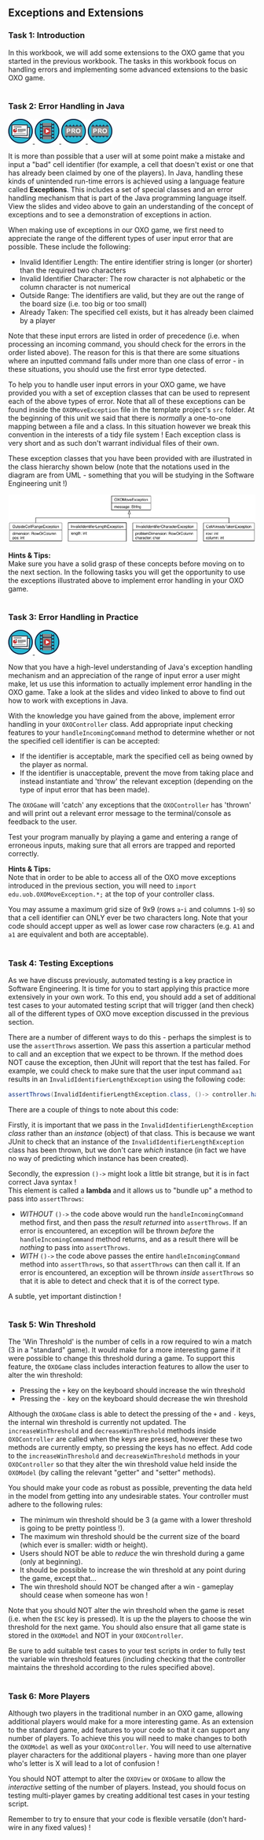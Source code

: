 ## Exceptions and Extensions
### Task 1: Introduction


In this workbook, we will add some extensions to the OXO game that you started in the previous workbook.
The tasks in this workbook focus on handling errors and implementing some advanced extensions to the basic OXO game.  


# 
### Task 2: Error Handling in Java
 <a href='02%20Error%20Handling%20in%20Java/slides/segment-1.pdf' target='_blank'> ![](../../resources/icons/slides.png) </a> <a href='02%20Error%20Handling%20in%20Java/video/segment-1.mp4' target='_blank'> ![](../../resources/icons/video.png) </a> <a href='02%20Error%20Handling%20in%20Java/deep/segment-1.pdf' target='_blank'> ![](../../resources/icons/deep.png) </a> <a href='02%20Error%20Handling%20in%20Java/deep/segment-1.mp4' target='_blank'> ![](../../resources/icons/deep.png) </a>

It is more than possible that a user will at some point make a mistake and input a "bad" cell identifier
(for example, a cell that doesn't exist or one that has already been claimed by one of the players).
In Java, handling these kinds of unintended run-time errors is achieved using a language feature called **Exceptions**.
This includes a set of special classes and an error handling mechanism that is part of the Java programming language itself.
View the slides and video above to gain an understanding of the concept of exceptions and to
see a demonstration of exceptions in action.

When making use of exceptions in our OXO game, we first need to appreciate the range of the different types of user
input error that are possible. These include the following:

- Invalid Identifier Length: The entire identifier string is longer (or shorter) than the required two characters
- Invalid Identifier Character: The row character is not alphabetic or the column character is not numerical
- Outside Range: The identifiers are valid, but they are out the range of the board size (i.e. too big or too small)
- Already Taken: The specified cell exists, but it has already been claimed by a player

Note that these input errors are listed in order of precedence (i.e. when processing an incoming command, you should
check for the errors in the order listed above). The reason for this is that there are some situations where an inputted
command falls under more than one class of error - in these situations, you should use the first error type detected.

To help you to handle user input errors in your OXO game, we have provided you with a set of exception classes that
can be used to represent each of the above types of error. Note that all of these exceptions can be found inside the
`OXOMoveException` file in the template project's `src` folder. At the beginning of this unit we said that there is
_normally_ a one-to-one mapping between a file and a class. In this situation however we break this convention in the
interests of a tidy file system ! Each exception class is very short and as such don't warrant individual files of their own.

These exception classes that you have been provided with are illustrated in the class hierarchy shown below
(note that the notations used in the diagram are from UML - something that you will be studying in the Software Engineering unit !)  


![](02%20Error%20Handling%20in%20Java/images/inheritance.jpg)

**Hints & Tips:**  
Make sure you have a solid grasp of these concepts before moving on to the next section. In the following tasks you will get the opportunity to use the exceptions illustrated above to implement error handling in your OXO game.
  


# 
### Task 3: Error Handling in Practice
 <a href='03%20Error%20Handling%20in%20Practice/slides/segment-1.pdf' target='_blank'> ![](../../resources/icons/slides.png) </a> <a href='03%20Error%20Handling%20in%20Practice/video/segment-1.mp4' target='_blank'> ![](../../resources/icons/video.png) </a>

Now that you have a high-level understanding of Java's exception handling mechanism and an appreciation of the range of input error a user might make, let us use this information to actually implement error handling in the OXO game.
Take a look at the slides and video linked to above to find out how to work with exceptions in Java.

With the knowledge you have gained from the above, implement error handling in your `OXOController` class.
Add appropriate input checking features to your `handleIncomingCommand` method to determine whether or not the
specified cell identifier is can be accepted:
- If the identifier is acceptable, mark the specified cell as being owned by the player as normal.
- If the identifier is unacceptable, prevent the move from taking place and instead instantiate and
'throw' the relevant exception (depending on the type of input error that has been made).

The `OXOGame` will 'catch' any exceptions that the `OXOController` has 'thrown' and will print out a relevant
error message to the terminal/console as feedback to the user.

Test your program manually by playing a game and entering a range of erroneous inputs,
making sure that all errors are trapped and reported correctly.  


**Hints & Tips:**  
Note that in order to be able to access all of the OXO move exceptions introduced in the previous section, you will need to
`import edu.uob.OXOMoveException.*;` at the top of your controller class.

You may assume a maximum grid size of 9x9 (rows `a`-`i` and columns `1`-`9`)
so that a cell identifier can ONLY ever be two characters long.
Note that your code should accept upper as well as lower case row characters
(e.g. `A1` and `a1` are equivalent and both are acceptable).  


# 
### Task 4: Testing Exceptions


As we have discuss previously, automated testing is a key practice in Software Engineering.
It is time for you to start applying this practice more extensively in your own work.
To this end, you should add a set of additional test cases to your automated testing script
that will trigger (and then check) all of the different types of OXO move exception discussed in the previous section.

There are a number of different ways to do this - perhaps the simplest is to use the `assertThrows` assertion.
We pass this assertion a particular method to call and an exception that we expect to be thrown.
If the method does NOT cause the exception, then JUnit will report that the test has failed.
For example, we could check to make sure that the user input command `aa1` results in an `InvalidIdentifierLengthException`
using the following code:
```java
assertThrows(InvalidIdentifierLengthException.class, ()-> controller.handleIncomingCommand("aa1"));
```

There are a couple of things to note about this code:  

Firstly, it is important that we pass in the `InvalidIdentifierLengthException` _class_ rather than an _instance_ (object) of that class.
This is because we want JUnit to check that an instance of the `InvalidIdentifierLengthException` class has been thrown, but we don't care _which_ instance
(in fact we have no way of predicting which instance has been created).

Secondly, the expression `()->` might look a little bit strange, but it is in fact correct Java syntax !  
This element is called a **lambda** and it allows us to "bundle up" a method to pass into `assertThrows`:
- _WITHOUT_ `()->` the code above would run the `handleIncomingCommand` method first, and then pass the _result returned_ into `assertThrows`.
If an error is encountered, an exception will be thrown _before_ the `handleIncomingCommand` method returns, and as a result there will be _nothing_ to pass into `assertThrows`.
- _WITH_ `()->` the code above passes the entire `handleIncomingCommand` method into `assertThrows`, so that `assertThrows` can then call it.
If an error is encountered, an exception will be thrown _inside_ `assertThrows` so that it is able to detect and check that it is of the correct type.

A subtle, yet important distinction !  


# 
### Task 5: Win Threshold


The 'Win Threshold' is the number of cells in a row required to win a match (3 in a "standard" game).
It would make for a more interesting game if it were possible to change this threshold during a game.
To support this feature, the `OXOGame` class includes interaction features to allow the user to alter the win threshold:
- Pressing the `+` key on the keyboard should increase the win threshold 
- Pressing the `-` key on the keyboard should decrease the win threshold 

Although the `OXOGame` class is able to detect the pressing of the `+` and `-` keys, the internal win threshold is currently not updated.
The `increaseWinThreshold` and `decreaseWinThreshold` methods inside `OXOController` are called when the keys are pressed,
however these two methods are currently empty, so pressing the keys has no effect.
Add code to the `increaseWinThreshold` and `decreaseWinThreshold` methods in your `OXOController`
so that they alter the win threshold value held inside the `OXOModel` (by calling the relevant "getter" and "setter" methods).

You should make your code as robust as possible, preventing the data held in the model from getting into any undesirable states.
Your controller must adhere to the following rules:
- The minimum win threshold should be 3 (a game with a lower threshold is going to be pretty pointless !).
- The maximum win threshold should be the current size of the board (which ever is smaller: width or height).
- Users should NOT be able to _reduce_ the win threshold during a game (only at beginning).
- It should be possible to increase the win threshold at any point during the game, except that...
- The win threshold should NOT be changed after a win - gameplay should cease when someone has won !

Note that you should NOT alter the win threshold when the game is reset (i.e. when the `ESC` key is pressed).
It is up the the players to choose the win threshold for the next game.
You should also ensure that all game state is stored in the `OXOModel` and NOT in your `OXOController`.

Be sure to add suitable test cases to your test scripts in order to fully test the variable win threshold features
(including checking that the controller maintains the threshold according to the rules specified above).  


# 
### Task 6: More Players


Although two players in the traditional number in an OXO game, allowing additional players would make for a more interesting game.
As an extension to the standard game, add features to your code so that it can support any number of players.
To achieve this you will need to make changes to both the `OXOModel` as well as your `OXOController`.
You will need to use alternative player characters for the additional players - having more than one player who's letter is X
will lead to a lot of confusion !

You should NOT attempt to alter the `OXOView` or `OXOGame` to allow the _interactive_ setting of the number of players.
Instead, you should focus on testing multi-player games by creating additional test cases in your testing script.

Remember to try to ensure that your code is flexible versatile (don't hard-wire in any fixed values) !
  


# 

